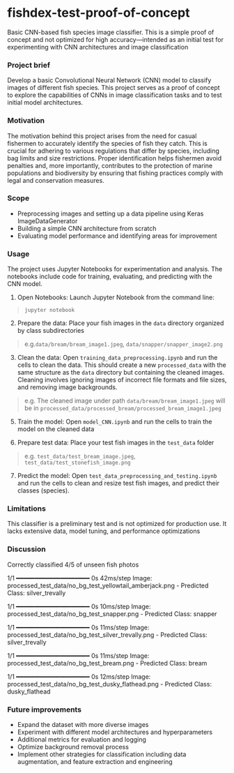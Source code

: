 # fishdex-test-proof-of-concept
Basic CNN-based fish species image classifier. This is a simple proof of concept and not optimized for high accuracy—intended as an initial test for experimenting with CNN architectures and image classification

### Project brief

Develop a basic Convolutional Neural Network (CNN) model to classify images of different fish species. This project serves as a proof of concept to explore the capabilities of CNNs in image classification tasks and to test initial model architectures.

### Motivation

The motivation behind this project arises from the need for casual fishermen to accurately identify the species of fish they catch. This is crucial for adhering to various regulations that differ by species, including bag limits and size restrictions. Proper identification helps fishermen avoid penalties and, more importantly, contributes to the protection of marine populations and biodiversity by ensuring that fishing practices comply with legal and conservation measures.

### Scope

* Preprocessing images and setting up a data pipeline using Keras ImageDataGenerator
* Building a simple CNN architecture from scratch
* Evaluating model performance and identifying areas for improvement

### Usage

The project uses Jupyter Notebooks for experimentation and analysis. The notebooks include code for training, evaluating, and predicting with the CNN model.

1. Open Notebooks: Launch Jupyter Notebook from the command line:
> ```jupyter notebook```
2. Prepare the data: Place your fish images in the ```data``` directory organized by class subdirectories
> e.g.```data/bream/bream_image1.jpeg```, ```data/snapper/snapper_image2.png```
3. Clean the data: Open ```training_data_preprocessing.ipynb``` and run the cells to clean the data. This should create a new ```processed_data``` with the same structure as the ```data``` directory but containing the cleaned images. Cleaning involves ignoring images of incorrect file formats and file sizes, and removing image backgrounds.
> e.g. The cleaned image under path ```data/bream/bream_image1.jpeg``` will be in ```processed_data/processed_bream/processed_bream_image1.jpeg```
5. Train the model: Open ```model_CNN.ipynb``` and run the cells to train the model on the cleaned data

6. Prepare test data: Place your test fish images in the ```test_data``` folder
> e.g. ```test_data/test_bream_image.jpeg```, ```test_data/test_stonefish_image.png```
7. Predict the model: Open ```test_data_preprocessing_and_testing.ipynb``` and run the cells to clean and resize test fish images, and predict their classes (species).

### Limitations

This classifier is a preliminary test and is not optimized for production use. It lacks extensive data, model tuning, and performance optimizations

### Discussion

Correctly classified 4/5 of unseen fish photos

1/1 ━━━━━━━━━━━━━━━━━━━━ 0s 42ms/step
Image: processed_test_data/no_bg_test_yellowtail_amberjack.png - Predicted Class: silver_trevally

1/1 ━━━━━━━━━━━━━━━━━━━━ 0s 10ms/step
Image: processed_test_data/no_bg_test_snapper.png - Predicted Class: snapper

1/1 ━━━━━━━━━━━━━━━━━━━━ 0s 11ms/step
Image: processed_test_data/no_bg_test_silver_trevally.png - Predicted Class: silver_trevally

1/1 ━━━━━━━━━━━━━━━━━━━━ 0s 11ms/step
Image: processed_test_data/no_bg_test_bream.png - Predicted Class: bream

1/1 ━━━━━━━━━━━━━━━━━━━━ 0s 12ms/step
Image: processed_test_data/no_bg_test_dusky_flathead.png - Predicted Class: dusky_flathead

### Future improvements

* Expand the dataset with more diverse images
* Experiment with different model architectures and hyperparameters
* Additional metrics for evaluation and logging
* Optimize background removal process
* Implement other strategies for classification including data augmentation, and feature extraction and engineering
